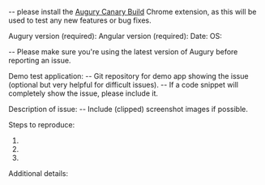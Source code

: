 -- please install the [Augury Canary Build](https://chrome.google.com/webstore/detail/augury-canary-build/leechohfifidanmkioncamdcibhmmcji?hl=en) Chrome extension, as this will be used to test any new features or bug fixes.

Augury version (required):
Angular version (required):
Date:
OS:

-- Please make sure you're using the latest version of Augury before reporting an issue.

Demo test application:
-- Git repository for demo app showing the issue (optional but very helpful for difficult issues).
-- If a code snippet will completely show the issue, please include it.

Description of issue:
-- Include (clipped) screenshot images if possible.


Steps to reproduce:

1.
2.
3.

Additional details:

